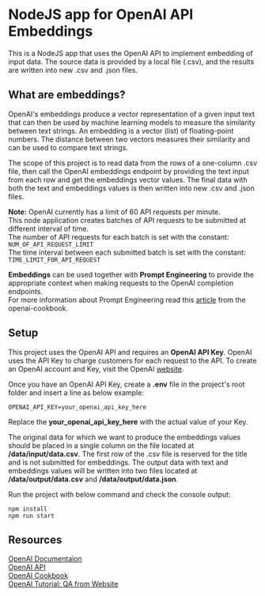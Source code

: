 # NodeJS app for OpenAI API Embeddings
This is a NodeJS app that uses the OpenAI API to implement embedding of input data. The source data is provided by a local file (.csv), and the results are written into new .csv and .json files.  

## What are embeddings?
OpenAI's embeddings produce a vector representation of a given input text that can then be used by machine learning models to measure the similarity between text strings. An embedding is a vector (list) of floating-point numbers. The distance between two vectors measures their similarity and can be used to compare text strings.  

The scope of this project is to read data from the rows of a one-column .csv file, then call the OpenAI embeddings endpoint by providing the text input from each row and get the embeddings vector values. The final data with both the text and embeddings values is then written into new .csv and .json files.  

**Note:** OpenAI currently has a limit of 60 API requests per minute.  
This node application creates batches of API requests to be submitted at different interval of time.  
The number of API requests for each batch is set with the constant: ```NUM_OF_API_REQUEST_LIMIT```  
The time interval between each submitted batch is set with the constant: ```TIME_LIMIT_FOR_API_REQUEST```  

**Embeddings** can be used together with **Prompt Engineering** to provide the appropriate context when making requests to the OpenAI completion endpoints.  
For more information about Prompt Engineering read this [article](https://github.com/openai/openai-cookbook/blob/main/examples/Question_answering_using_embeddings.ipynb?utm_source=frontendfresh&utm_medium=email&utm_campaign=customizing-an-openai-chatbot-with-embeddings) from the openai-cookbook.  

## Setup
This project uses the OpenAI API and requires an **OpenAI API Key**. OpenAI uses the API Key to charge customers for each request to the API. To create an OpenAI account and Key, visit the OpenAI [website](https://platform.openai.com/overview).  

Once you have an OpenAI API Key, create a **.env** file in the project's root folder and insert a line as below example:

```OPENAI_API_KEY=your_openai_api_key_here```  

Replace the **your_openai_api_key_here** with the actual value of your Key.  

The original data for which we want to produce the embeddings values should be placed in a single column on the file located at **/data/input/data.csv**. The first row of the .csv file is reserved for the title and is not submitted for embeddings. The output data with text and embeddings values will be written into two files located at **/data/output/data.csv** and **/data/output/data.json**.  

Run the project with below command and check the console output:  

```npm install```  
```npm run start```  

## Resources
[OpenAI Documentaion](https://platform.openai.com/docs/guides/embeddings/what-are-embeddings)  
[OpenAI API](https://platform.openai.com/docs/api-reference/embeddings)  
[OpenAI Cookbook](https://github.com/openai/openai-cookbook)  
[OpenAI Tutorial: QA from Website](https://platform.openai.com/docs/tutorials/web-qa-embeddings)  